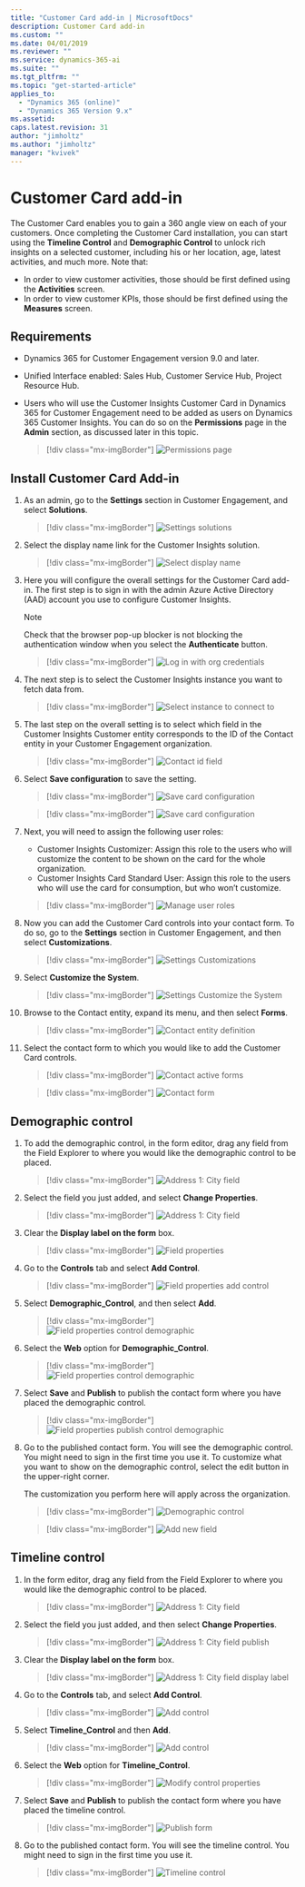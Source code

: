 ```yaml
---
title: "Customer Card add-in | MicrosoftDocs"
description: Customer Card add-in
ms.custom: ""
ms.date: 04/01/2019
ms.reviewer: ""
ms.service: dynamics-365-ai
ms.suite: ""
ms.tgt_pltfrm: ""
ms.topic: "get-started-article"
applies_to: 
  - "Dynamics 365 (online)"
  - "Dynamics 365 Version 9.x"
ms.assetid: 
caps.latest.revision: 31
author: "jimholtz"
ms.author: "jimholtz"
manager: "kvivek"
---
```

# Customer Card add-in

The Customer Card enables you to gain a 360 angle view on each of your customers. Once completing the Customer Card installation, you can start using the **Timeline Control** and **Demographic Control** to unlock rich insights on a selected customer, including his or her location, age, latest activities, and much more. Note that:
- In order to view customer activities, those should be first defined using the **Activities** screen.
- In order to view customer KPIs, those should be first defined using the **Measures** screen. 

## Requirements

- Dynamics 365 for Customer Engagement version 9.0 and later.
- Unified Interface enabled: Sales Hub, Customer Service Hub, Project Resource Hub. 
- Users who will use the Customer Insights Customer Card in Dynamics 365 for Customer Engagement need to be added as users on Dynamics 365 Customer Insights. You can do so on the **Permissions** page in the **Admin** section, as discussed later in this topic.


  > [!div class="mx-imgBorder"] 
  > ![](media/permissions-page.png "Permissions page")

## Install Customer Card Add-in

1. As an admin, go to the **Settings** section in Customer Engagement, and select **Solutions**. 

   > [!div class="mx-imgBorder"] 
   > ![](media/settings-solutions.png "Settings solutions")

2. Select the display name link for the Customer Insights solution.

   > [!div class="mx-imgBorder"] 
   > ![](media/select-display-name.png "Select display name")

3. Here you will configure the overall settings for the Customer Card add-in. The first step is to sign in with the admin Azure Active Directory (AAD) account you use to configure Customer Insights.

   > [!NOTE]
   > Check that the browser pop-up blocker is not blocking the authentication window when you select the **Authenticate** button. 

   > [!div class="mx-imgBorder"] 
   > ![](media/login-with-org-credentials.png "Log in with org credentials")

4. The next step is to select the Customer Insights instance you want to fetch data from.

   > [!div class="mx-imgBorder"] 
   > ![](media/select-instance-to-connect.png "Select instance to connect to")

5. The last step on the overall setting is to select which field in the Customer Insights Customer entity corresponds to the ID of the Contact entity in your Customer Engagement organization. 

   > [!div class="mx-imgBorder"] 
   > ![](media/contact-id-field.png "Contact id field")

6. Select **Save configuration** to save the setting. 

   > [!div class="mx-imgBorder"] 
   > ![](media/card-configuration-save.png "Save card configuration")

   > [!div class="mx-imgBorder"] 
   > ![](media/card-configuration-save2.png "Save card configuration")

7. Next, you will need to assign the following user roles:

   - Customer Insights Customizer: Assign this role to the users who will customize the content to be shown on the card for the whole organization.
   - Customer Insights Card Standard User: Assign this role to the users who will use the card for consumption, but who won’t customize. 
   
   > [!div class="mx-imgBorder"] 
   > ![](media/manage-user-roles.png "Manage user roles")

8. Now you can add the Customer Card controls into your contact form. To do so, go to the **Settings** section in Customer Engagement, and then select **Customizations**. 
 
   > [!div class="mx-imgBorder"] 
   > ![](media/settings-customizations.png "Settings Customizations")

9. Select **Customize the System**.

   > [!div class="mx-imgBorder"] 
   > ![](media/settings-customize-system.png "Settings Customize the System")

10.	Browse to the Contact entity, expand its menu, and then select **Forms**. 
    
    > [!div class="mx-imgBorder"] 
    > ![](media/contact-entity-definition.png "Contact entity definition")

11. Select the contact form to which you would like to add the Customer Card controls.

    > [!div class="mx-imgBorder"] 
    > ![](media/contact-active-forms.png "Contact active forms")

    > [!div class="mx-imgBorder"] 
    > ![](media/contact-form-designer.png "Contact form")

## Demographic control

1. To add the demographic control, in the form editor, drag any field from the Field Explorer to where you would like the demographic control to be placed.  

   > [!div class="mx-imgBorder"] 
   > ![](media/contact-form-designer2.png "Address 1: City field")

2. Select the field you just added, and select **Change Properties**. 

   > [!div class="mx-imgBorder"] 
   > ![](media/contact-form-designer3.png "Address 1: City field")

3. Clear the **Display label on the form** box. 
   
   > [!div class="mx-imgBorder"] 
   > ![](media/field-properties.png "Field properties")

4. Go to the **Controls** tab and select **Add Control**.

   > [!div class="mx-imgBorder"] 
   > ![](media/field-properties-add-control.png "Field properties add control")

5. Select **Demographic_Control**, and then select **Add**.

   > [!div class="mx-imgBorder"] 
   > ![](media/field-properties-add-control-demographic.png "Field properties control demographic")

6. Select the **Web** option for **Demographic_Control**.

   > [!div class="mx-imgBorder"] 
   > ![](media/field-properties-add-control-demographic2.png "Field properties control demographic")

7. Select **Save** and **Publish** to publish the contact form where you have placed the demographic control.

   > [!div class="mx-imgBorder"] 
   > ![](media/field-properties-add-control-demographic3.png "Field properties publish control demographic")

8. Go to the published contact form. You will see the demographic control. You might need to sign in the first time you use it. To customize what you want to show on the demographic control, select the edit button in the upper-right corner. 

   The customization you perform here will apply across the organization.

   > [!div class="mx-imgBorder"] 
   > ![](media/demographic-control.png "Demographic control")

   > [!div class="mx-imgBorder"] 
   > ![](media/add-new-field.png "Add new field")

## Timeline control

1. In the form editor, drag any field from the Field Explorer to where you would like the demographic control to be placed.  

   > [!div class="mx-imgBorder"] 
   > ![](media/contact-form-designer4.png "Address 1: City field")

2. Select the field you just added, and then select **Change Properties**. 
 
   > [!div class="mx-imgBorder"] 
   > ![](media/contact-form-designer-publish.png "Address 1: City field publish")

3. Clear the **Display label on the form** box.
   
   > [!div class="mx-imgBorder"] 
   > ![](media/field-properties-display-label.png "Address 1: City field display label")

4. Go to the **Controls** tab, and select **Add Control**.

   
   > [!div class="mx-imgBorder"] 
   > ![](media/field-properties-add-control2.png "Add control")


5. Select **Timeline_Control** and then **Add**.

   > [!div class="mx-imgBorder"] 
   > ![](media/field-properties-add-control3.png "Add control")

6. Select the **Web** option for **Timeline_Control**.

   > [!div class="mx-imgBorder"] 
   > ![](media/field-properties-add-control4.png "Modify control properties")

7. Select **Save** and **Publish** to publish the contact form where you have placed the timeline control.
   
   > [!div class="mx-imgBorder"] 
   > ![](media/field-properties-publish-control.png "Publish form")

8. Go to the published contact form. You will see the timeline control. You might need to sign in the first time you use it. 

   > [!div class="mx-imgBorder"] 
   > ![](media/timeline-control.png "Timeline control")

